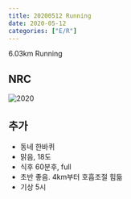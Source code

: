 ```yaml
---
title: 20200512 Running 
date: 2020-05-12
categories: ["E/R"]
---
```


6.03km Running

## NRC

![2020](/img/20200512.jpg)

## 추가

*   동네 한바퀴
*   맑음, 18도
*   식후 60분후, full
*   초반 좋음. 4km부터 호흡조절 힘듦
*   기상 5시
